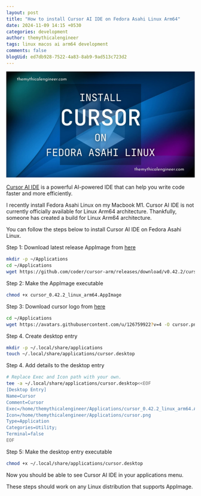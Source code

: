 ```yaml
---
layout: post
title: "How to install Cursor AI IDE on Fedora Asahi Linux Arm64"
date: 2024-11-09 14:15 +0530
categories: development
author: themythicalengineer
tags: linux macos ai arm64 development
comments: false
blogUid: ed7db928-7522-4a83-8ab9-9ad513c723d2
---
```

![cursor_ai_fedora_asahi_linux_banner](/assets/images/cursor-ai-ide-on-fedora-asahi-linux/cursor_ai_fedora.webp)

[Cursor AI IDE](https://www.cursor.com/) is a powerful AI-powered IDE that can help you write code faster and more efficiently.

I recently install Fedora Asahi Linux on my Macbook M1.
Cursor AI IDE is not currently officially available for Linux Arm64 architecture.
Thankfully, someone has created a build for Linux Arm64 architecture.

You can follow the steps below to install Cursor AI IDE on Fedora Asahi Linux.

Step 1: Download latest release AppImage from [here](https://github.com/coder/cursor-arm)

```bash
mkdir -p ~/Applications
cd ~/Applications
wget https://github.com/coder/cursor-arm/releases/download/v0.42.2/cursor_0.42.2_linux_arm64.AppImage
```

Step 2: Make the AppImage executable

```bash
chmod +x cursor_0.42.2_linux_arm64.AppImage
```

Step 3: Download cursor logo from [here](https://avatars.githubusercontent.com/u/126759922?v=4)

```bash
cd ~/Applications
wget https://avatars.githubusercontent.com/u/126759922?v=4 -O cursor.png
```

Step 4. Create desktop entry

```bash
mkdir -p ~/.local/share/applications
touch ~/.local/share/applications/cursor.desktop
```

Step 4. Add details to the desktop entry

```bash
# Replace Exec and Icon path with your own.
tee -a ~/.local/share/applications/cursor.desktop<<EOF
[Desktop Entry]
Name=Cursor
Comment=Cursor
Exec=/home/themythicalengineer/Applications/cursor_0.42.2_linux_arm64.AppImage
Icon=/home/themythicalengineer/Applications/cursor.png
Type=Application
Categories=Utility;
Terminal=false
EOF
```

Step 5: Make the desktop entry executable

```bash
chmod +x ~/.local/share/applications/cursor.desktop
```

Now you should be able to see Cursor AI IDE in your applications menu.

These steps should work on any Linux distribution that supports AppImage.